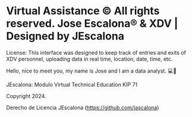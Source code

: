 # Virtual Assistance © All rights reserved. Jose Escalona® & XDV | Designed by JEscalona

License: This interface was designed to keep track of entries and exits of XDV personnel, 
uploading data in real time, location, date, time, etc.

Hello, nice to meet you, my name is Jose and I am a data analyst. 💻🔧

JEscalona: Modulo Virtual Technical Education KIP 71

Copyright 2024.

Derecho de Licencia JEscalona (https://github.com/jascalona)

